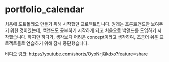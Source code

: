 # portfolio_calendar

처음에 포트폴리오 만들기 위해 시작했던 프로젝트입니다.
원래는 프론트앤드만 보여주기 위한 것이였는데, 백앤드도 공부하기 시작하게 되고 처음으로 백앤드를 도입하기 시작했습니다.
하지만 하다가, 생각보다 어려운 concept이라고 생각하여, 조금더 쉬운 프로젝트들로 연습하기 위해 잠시 중단했습니다.

비디오 링크:
https://youtube.com/shorts/OyoNrjQkdxo?feature=share